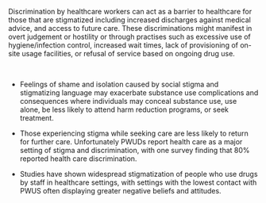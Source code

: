 <!-- Section Level Feedback -->
<markdown-container>
  <markdown-column size="1"  style="padding-right: 3em">

  Discrimination by healthcare workers can act as a barrier to healthcare for those that are stigmatized including increased discharges against medical advice, and access to future care. These discriminations might manifest in overt judgement or hostility or through practises such as excessive use of hygiene/infection control, increased wait times, lack of provisioning of on-site usage facilities, or refusal of service based on ongoing drug use.

  </markdown-column>
  
  <markdown-column size="1" style="padding-left: 3em">
  

- Feelings of shame and isolation caused by social stigma and stigmatizing language may exacerbate substance use complications and consequences where individuals may conceal substance use, use alone, be less likely to attend harm reduction programs, or seek treatment.
- Those experiencing stigma while seeking care are less likely to return for further care. Unfortunately PWUDs report health care as a major setting of stigma and discrimination, with one survey finding that 80% reported health care discrimination. 
- Studies have shown widespread stigmatization of people who use drugs by staff in healthcare settings, with settings with the lowest contact with PWUS often displaying greater negative beliefs and attitudes.

  </markdown-column>
</markdown-container>